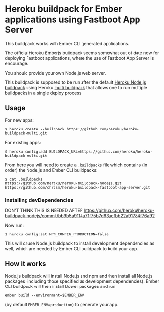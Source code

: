 Heroku buildpack for Ember applications using Fastboot App Server
=================================================================

This buildpack works with Ember CLI generated applications.

The official Heroku Emberjs buildpack seems somewhat out of date now for deploying Fastboot applications, where the use of Fastboot App Server is encourage.

You should provide your own Node.js web server.

This buildpack is supposed to be run after the default [Heroku Node.js  buildpack](https://github.com/heroku/heroku-buildpack-nodejs) using Heroku [multi buildpack](https://github.com/heroku/heroku-buildpack-multi) that allows one to run multiple buildpacks in a single deploy process.

## Usage
For new apps:
```
$ heroku create --buildpack https://github.com/heroku/heroku-buildpack-multi.git
```
For existing apps:
```
$ heroku config:add BUILDPACK_URL=https://github.com/heroku/heroku-buildpack-multi.git
```
From here you will need to create a `.buildpacks` file which contains (in order) the Node.js and Ember CLI buildpacks:
```
$ cat .buildpacks
https://github.com/heroku/heroku-buildpack-nodejs.git
https://github.com/chrism/heroku-buildpack-fastboot-app-server.git
```

### Installing devDependencies

DON'T THINK THIS IS NEEDED AFTER
https://github.com/heroku/heroku-buildpack-nodejs/commit/bb9b5a9114a71f75b7d63aefbb22a91784f76a92

Now run:
```
$ heroku config:set NPM_CONFIG_PRODUCTION=false
```
This will cause Node.js buildpack to install development dependencies as well, which are needed by Ember CLI buildpack to build your app.

## How it works

Node.js buildpack will install Node.js and npm and then install all Node.js packages (including those specified as development dependencies). Ember CLI buildpack will then install Bower packages and run
```
ember build --environment=$EMBER_ENV
```
(by default `EMBER_ENV=production`) to generate your app.
